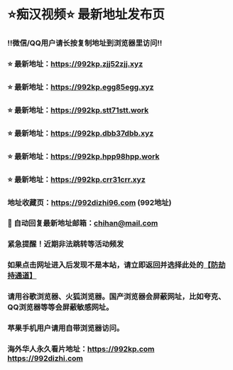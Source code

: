 # ⭐️痴汉视频⭐️ 最新地址发布页

### ‼️微信/QQ用户请长按复制地址到浏览器里访问‼️

### ⭐️ 最新地址：https://992kp.zjj52zjj.xyz

### ⭐️ 最新地址：https://992kp.egg85egg.xyz

### ⭐️ 最新地址：https://992kp.stt71stt.work

### ⭐️ 最新地址：https://992kp.dbb37dbb.xyz

### ⭐️ 最新地址：https://992kp.hpp98hpp.work

### ⭐️ 最新地址：https://992kp.crr31crr.xyz



### 地址收藏页：https://992dizhi96.com (992地址)
### 📧 自动回复最新地址邮箱：chihan@mail.com
### 紧急提醒！近期非法跳转等活动频发
### 如果点击网址进入后发现不是本站，请立即返回并选择此处的[【防劫持通道】](https://23.224.130.222:7583)
### 请用谷歌浏览器、火狐浏览器。国产浏览器会屏蔽网址，比如夸克、QQ浏览器等等会屏蔽敏感网址。
### 苹果手机用户请用自带浏览器访问。
### 海外华人永久看片地址：https://992kp.com  https://992dizhi.com
